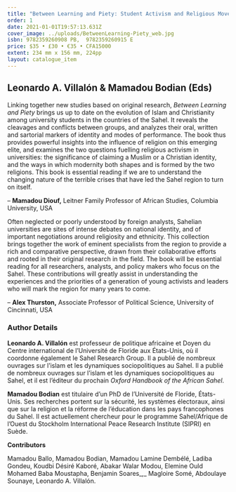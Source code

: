 ```yaml
---
title: "Between Learning and Piety: Student Activism and Religious Movements in Sahelian Universities"
order: 1
date: 2021-01-01T19:57:13.631Z
cover_image: ../uploads/BetweenLearning-Piety_web.jpg
isbn: 9782359260908 PB,  9782359260915 E
price: $35 • £30 • €35 • CFA15000
extent: 234 mm x 156 mm, 224pp
layout: catalogue_item
---
```

## Leonardo A. Villalón & Mamadou Bodian (Eds)

Linking together new studies based on original research, _Between Learning and Piety_ brings us up to date on the evolution of Islam and Christianity among university students in the countries of the Sahel. It reveals the cleavages and conflicts between groups, and analyzes their oral, written and sartorial markers of identity and modes of performance. The book thus provides powerful insights into the influence of religion on this emerging elite, and examines the two questions fuelling religious activism in universities: the significance of claiming a Muslim or a Christian identity, and the ways in which modernity both shapes and is formed by the two religions. This book is essential reading if we are to understand the changing nature of the terrible crises that have led the Sahel region to turn on itself.

– **Mamadou Diouf,** Leitner Family Professor of African Studies, Columbia University, USA

Often neglected or poorly understood by foreign analysts, Sahelian universities are sites of intense debates on national identity, and of important negotiations around religiosity and ethnicity. This collection brings together the work of eminent specialists from the region to provide a rich and comparative perspective, drawn from their collaborative efforts and rooted in their original research in the field. The book will be essential reading for all researchers, analysts, and policy makers who focus on the Sahel. These contributions will greatly assist in understanding the experiences and the priorities of a generation of young activists and leaders who will mark the region for many years to come.

– **Alex Thurston,** Associate Professor of Political Science, University of Cincinnati, USA

### Author Details

**Leonardo A. Villalón** est professeur de politique africaine et Doyen du Centre international de l’Université de Floride aux États-Unis, où il coordonne également le Sahel Research Group. Il a publié de nombreux ouvrages sur l’islam et les dynamiques sociopolitiques au Sahel. Il a publié de nombreux ouvrages sur l’islam et les dynamiques sociopolitiques au Sahel, et il est l’éditeur du prochain _Oxford Handbook of the African Sahel_.

**Mamadou Bodian** est titulaire d’un PhD de l’Université de Floride, États-Unis. Ses recherches portent sur la sécurité, les systèmes électoraux, ainsi que sur la religion et la réforme de l’éducation dans les pays francophones du Sahel. Il est actuellement chercheur pour le programme Sahel/Afrique de l’Ouest du Stockholm International Peace Research Institute (SIPRI) en Suède.

**Contributors**

Mamadou Ballo, Mamadou Bodian, Mamadou Lamine Dembélé, Ladiba Gondeu, Koudbi Désiré Kaboré, Abakar Walar Modou, Elemine Ould Mohamed Baba Moustapha, Benjamin Soares_,_ Magloire Somé, Abdoulaye Sounaye, Leonardo A. Villalón.